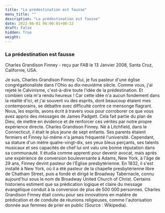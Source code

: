 ```yaml
---
title: "La prédestination est fausse"
menu_title: ""
description: "La prédestination est fausse"
date: 2022-06-01 06:00:01+00:12
draft: False
hidden: True
weight:
---
```

### La prédestination est fausse

Charles Grandison Finney - reçu par FAB le 13 Janvier 2008, Santa Cruz, Californie, USA.

Je suis, Charles Grandison Finney.
Oui, je fus pasteur d'une église congrégationaliste dans l'Ohio au dix-neuvième siècle. Comme vous, j'ai rejeté le Calvinisme, c'est-à-dire toute l'idée de la prédestination. Et combien cela m'a rendu heureux ! Car cette idée n'a aucun fondement dans la réalité d'ici, et j'ai souvent vu des esprits, dont beaucoup étaient mes contemporains, se débattre avec difficulté contre ce mensonge flagrant.
Nous, les esprits, avons écrit à travers vous pour corroborer ce que vous avez appris des messages de James Padgett. Cela fait partie du plan de Dieu, de mettre en évidence et de renforcer ces vérités par notre propre expérience directe.
Charles Grandison Finney.  Né à Litchfield, dans le Connecticut, il était le plus jeune de sept enfants. Ses parents étaient fermiers et Finney lui-même n'a jamais fréquenté l'université. Cependant, sa stature d'un mètre quatre-vingt-dix, ses yeux bleus perçants, ses talents musicaux et ses capacités de chef lui ont valu une bonne réputation dans sa communauté. Il étudia comme apprenti pour devenir avocat, mais après une expérience de conversion bouleversante à Adams, New York, à l'âge de 29 ans, Finney devint pasteur de l'Église presbytérienne. 
En 1832, il s'est installé à New York, où il a été pasteur de la chapelle presbytérienne libre de Chatham Street, puis a fondé et dirigé le Broadway Tabernacle, connu aujourd'hui sous le nom de Broadway United Church of Christ. Certains historiens estiment que sa prédication logique et claire du message évangélique conduit à la conversion de plus de 500 000 personnes. Charles Grandison Finney était connu pour ses innovations en matière de prédication et de conduite de réunions religieuses, comme l'autorisation donnée aux femmes de prier en public (Source : Wikipedia).